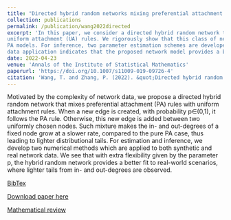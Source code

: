 ```yaml
---
title: "Directed hybrid random networks mixing preferential attachment with uniform attachment mechanisms"
collection: publications
permalink: /publication/wang2022directed
excerpt: 'In this paper, we consider a directed hybrid random network that mixes preferential attahcment (PA) rules with
uniform attachment (UA) rules. We rigorously show that this class of networks have lighter distributional tails than pure
PA models. For inference, two parameter estimation schemes are developed, and justified by simulations. A real network
data application indicates that the proposed network model provides a better fit than pure PA model.'
date: 2022-04-23
venue: 'Annals of the Institute of Statistical Mathematics'
paperurl: 'https://doi.org/10.1007/s11009-019-09726-4'
citation: 'Wang, T. and Zhang, P. (2022). &quot;Directed hybrid random networks mixing preferential attachment with uniform attachment mechanisms.&quot; <i>Annals of the Institute of Statistical Mathematics</i>, <b>74</b>(5), 957--986.'
---
```

Motivated by the complexity of network data, we propose a directed hybrid random network that mixes 
preferential attachment (PA) rules with uniform attachment rules. When a new edge is created, with probability 
p∈(0,1), it follows the PA rule. Otherwise, this new edge is added between two uniformly chosen nodes. 
Such mixture makes the in- and out-degrees of a fixed node grow at a slower rate, compared to the pure PA case, 
thus leading to lighter distributional tails. For estimation and inference, we develop two numerical methods which 
are applied to both synthetic and real network data. We see that with extra flexibility given by the parameter p, 
the hybrid random network provides a better fit to real-world scenarios, where lighter tails from in- and out-degrees 
are observed.

[BibTex](https://panpan-zhang.com/files/wang2022directed.bib)

[Download paper here](https://doi.org/10.1007/s11009-019-09726-4)

[Mathematical review](https://mathscinet.ams.org/mathscinet-getitem?mr=4467842)
